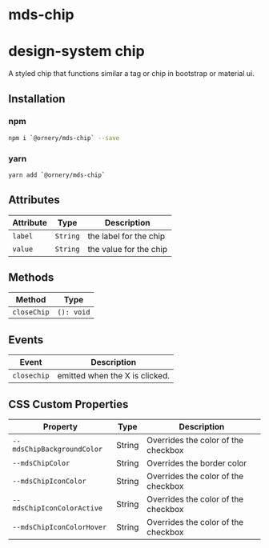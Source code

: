 # mds-chip

# design-system chip
A styled chip that functions similar a tag or chip in bootstrap or material ui.

## Installation

### npm
```bash
npm i `@ornery/mds-chip` --save
```

### yarn
```bash
yarn add `@ornery/mds-chip`
```

## Attributes

| Attribute | Type     | Description            |
|-----------|----------|------------------------|
| `label`   | `String` | the label for the chip |
| `value`   | `String` | the value for the chip |

## Methods

| Method      | Type       |
|-------------|------------|
| `closeChip` | `(): void` |

## Events

| Event       | Description                    |
|-------------|--------------------------------|
| `closechip` | emitted when the X is clicked. |

## CSS Custom Properties

| Property                   | Type   | Description                         |
|----------------------------|--------|-------------------------------------|
| `--mdsChipBackgroundColor` | String | Overrides the color of the checkbox |
| `--mdsChipColor`           | String | Overrides the border color          |
| `--mdsChipIconColor`       | String | Overrides the color of the checkbox |
| `--mdsChipIconColorActive` | String | Overrides the color of the checkbox |
| `--mdsChipIconColorHover`  | String | Overrides the color of the checkbox |

